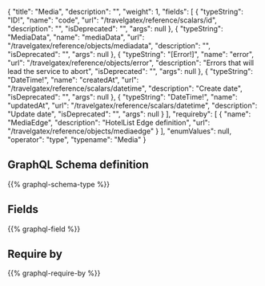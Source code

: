 {
  "title": "Media",
  "description": "",
  "weight": 1,
  "fields": [
    {
      "typeString": "ID!",
      "name": "code",
      "url": "/travelgatex/reference/scalars/id",
      "description": "",
      "isDeprecated": "",
      "args": null
    },
    {
      "typeString": "MediaData",
      "name": "mediaData",
      "url": "/travelgatex/reference/objects/mediadata",
      "description": "",
      "isDeprecated": "",
      "args": null
    },
    {
      "typeString": "[Error!]",
      "name": "error",
      "url": "/travelgatex/reference/objects/error",
      "description": "Errors that will lead the service to abort",
      "isDeprecated": "",
      "args": null
    },
    {
      "typeString": "DateTime!",
      "name": "createdAt",
      "url": "/travelgatex/reference/scalars/datetime",
      "description": "Create date",
      "isDeprecated": "",
      "args": null
    },
    {
      "typeString": "DateTime!",
      "name": "updatedAt",
      "url": "/travelgatex/reference/scalars/datetime",
      "description": "Update date",
      "isDeprecated": "",
      "args": null
    }
  ],
  "requireby": [
    {
      "name": "MediaEdge",
      "description": "HotelList Edge definition",
      "url": "/travelgatex/reference/objects/mediaedge"
    }
  ],
  "enumValues": null,
  "operator": "type",
  "typename": "Media"
}
## GraphQL Schema definition

{{% graphql-schema-type %}}

## Fields

{{% graphql-field %}}

## Require by

{{% graphql-require-by %}}
